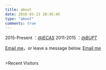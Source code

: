 ```yaml
---
title: about
date: 2016-03-13 20:45:45
type: "about"
comments: true
---
```

<p>
2015-Present ：<a href="http://english.ie.cas.cn/">@<I>IECAS</I></a>
2011-2015    ：<a href="http://english.bupt.edu.cn/" target="_blank">@<I>BUPT</I></a>
</p>

<a href="mailto:buptlindaoyu@163.com">Email me</a>，or leave a message below.
<a href="../Presentations/index.html">Email me</a>

<br/>
>Recent Visitors

<div class="ds-recent-visitors" data-num-items="28" data-avatar-size="42" id="ds-recent-visitors"></div>
